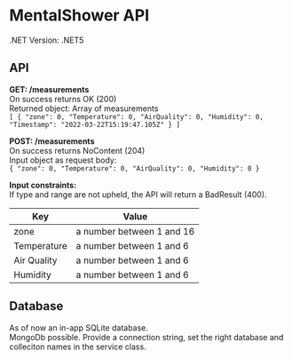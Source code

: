 # MentalShower API  
.NET Version: .NET5

## API  
**GET: /measurements**  
On success returns OK (200)  
Returned object: Array of measurements  
`[
  {
    "zone": 0,
    "Temperature": 0,
    "AirQuality": 0,
    "Humidity": 0,
    "Timestamp": "2022-03-22T15:19:47.105Z"
  }
]`  



**POST: /measurements**  
On success returns NoContent (204)  
Input object as request body:  
`
{
  "zone": 0,
  "Temperature": 0,
  "AirQuality": 0,
  "Humidity": 0
}
`  


**Input constraints:**  
If type and range are not upheld, the API will return a BadResult (400).

|Key| Value |
|--------|---------|
|zone|a number between 1 and 16|  
|Temperature| a number between 1 and 6 | 
|Air Quality| a number between 1 and 6  |
|Humidity| a number between 1 and 6  |


## Database

As of now an in-app SQLite database.  
MongoDb possible. Provide a connection string, set the right database and colleciton names in the service class.

